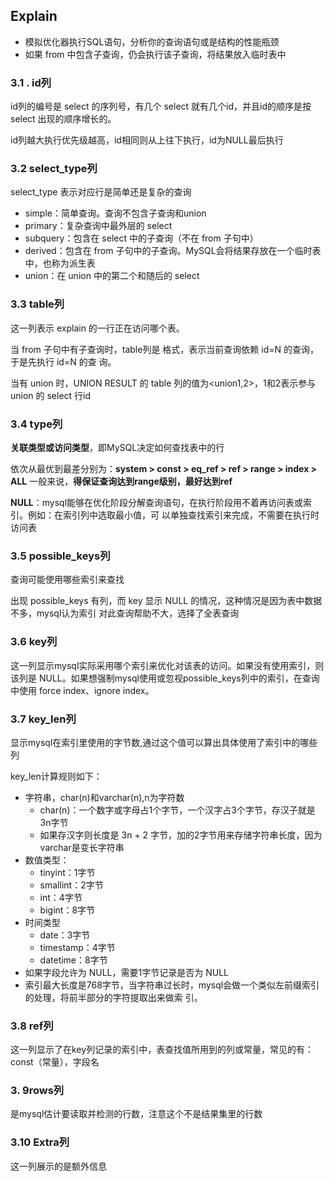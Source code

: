 ##  Explain

* 模拟优化器执行SQL语句，分析你的查询语句或是结构的性能瓶颈
* 如果 from 中包含子查询，仍会执行该子查询，将结果放入临时表中 

### 3.1 **. id列** 

id列的编号是 select 的序列号，有几个 select 就有几个id，并且id的顺序是按 select 出现的顺序增长的。 

id列越大执行优先级越高，id相同则从上往下执行，id为NULL最后执行

### 3.2  select_type列

select_type 表示对应行是简单还是复杂的查询

* simple：简单查询。查询不包含子查询和union 
* primary：复杂查询中最外层的 select 
* subquery：包含在 select 中的子查询（不在 from 子句中）
* derived：包含在 from 子句中的子查询。MySQL会将结果存放在一个临时表中，也称为派生表
* union：在 union 中的第二个和随后的 select

### 3.3 **table列** 

这一列表示 explain 的一行正在访问哪个表。

当 from 子句中有子查询时，table列是 <derivenN> 格式，表示当前查询依赖 id=N 的查询，于是先执行 id=N 的查 询。

当有 union 时，UNION RESULT 的 table 列的值为<union1,2>，1和2表示参与 union 的 select 行id

### 3.4 type列

**关联类型或访问类型**，即MySQL决定如何查找表中的行

依次从最优到最差分别为：**system > const > eq_ref > ref > range > index > ALL** 一般来说，**得保证查询达到range级别，最好达到ref** 

**NULL**：mysql能够在优化阶段分解查询语句，在执行阶段用不着再访问表或索引。例如：在索引列中选取最小值，可 以单独查找索引来完成，不需要在执行时访问表

### 3.5  **possible_keys列** 

查询可能使用哪些索引来查找

出现 possible_keys 有列，而 key 显示 NULL 的情况，这种情况是因为表中数据不多，mysql认为索引 对此查询帮助不大，选择了全表查询

### 3.6 **key列**

这一列显示mysql实际采用哪个索引来优化对该表的访问。如果没有使用索引，则该列是 NULL。如果想强制mysql使用或忽视possible_keys列中的索引，在查询中使用 force index、ignore index。

### 3.7 **key_len列** 

显示mysql在索引里使用的字节数,通过这个值可以算出具体使用了索引中的哪些列

key_len计算规则如下：

* 字符串，char(n)和varchar(n),n为字符数
  * char(n)：一个数字或字母占1个字节，一个汉字占3个字节，存汉子就是3n字节
  * 如果存汉字则长度是 3n + 2 字节，加的2字节用来存储字符串长度，因为 varchar是变长字符串  
* 数值类型：
  * tinyint：1字节
  * smallint：2字节 
  * int：4字节 
  * bigint：8字节
* 时间类型
  * date：3字节
  * timestamp：4字节 
  * datetime：8字节 
* 如果字段允许为 NULL，需要1字节记录是否为 NULL 
* 索引最大长度是768字节，当字符串过长时，mysql会做一个类似左前缀索引的处理，将前半部分的字符提取出来做索 引。

### 3.8  **ref列** 

这一列显示了在key列记录的索引中，表查找值所用到的列或常量，常见的有：const（常量），字段名

### 3. 9**rows列** 

是mysql估计要读取并检测的行数，注意这个不是结果集里的行数

### 3.10 **Extra列** 

这一列展示的是额外信息